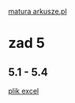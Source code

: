 [matura arkusze.pl](https://arkusze.pl/matura-informatyka-2022-czerwiec-poziom-rozszerzony/)

# zad 5
## 5.1 - 5.4
[plik excel](cz2/5/biznes.xlsx)